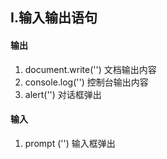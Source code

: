 ## I.输入输出语句

#### 输出
1. document.write('') 文档输出内容
2. console.log('') 控制台输出内容
3. alert('') 对话框弹出
#### 输入
1. prompt ('')  输入框弹出